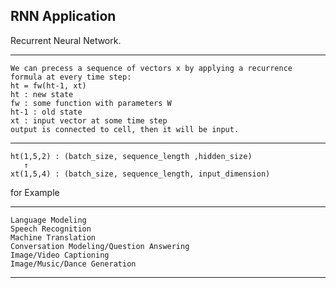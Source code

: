 ## RNN Application

Recurrent Neural Network.
*****
    We can precess a sequence of vectors x by applying a recurrence
    formula at every time step:
    ht = fw(ht-1, xt)
    ht : new state
    fw : some function with parameters W
    ht-1 : old state
    xt : input vector at some time step
    output is connected to cell, then it will be input.
*****
    ht(1,5,2) : (batch_size, sequence_length ,hidden_size)
       ↑
    xt(1,5,4) : (batch_size, sequence_length, input_dimension)

for Example
*****
    Language Modeling
    Speech Recognition
    Machine Translation
    Conversation Modeling/Question Answering
    Image/Video Captioning
    Image/Music/Dance Generation
*****
